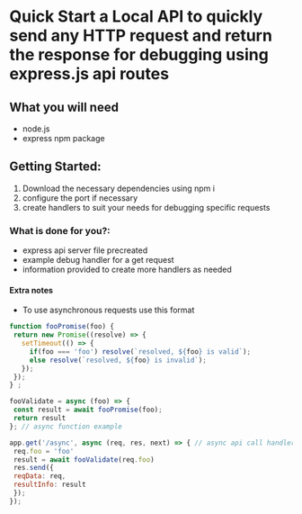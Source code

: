 # Quick Start a Local API to quickly send any HTTP request and return the response for debugging using express.js api routes

## What you will need
 * node.js
 * express npm package

## Getting Started:
1. Download the necessary dependencies using npm i
2. configure the port if necessary
3. create handlers to suit your needs for debugging specific requests



### What is done for you?:
 * express api server file precreated
 * example debug handler for a get request
 * information provided to create more handlers as needed


#### Extra notes

 * To use asynchronous requests use this format
 ```javascript
 function fooPromise(foo) {
  return new Promise((resolve) => {
    setTimeout(() => {
      if(foo === 'foo') resolve(`resolved, ${foo} is valid`);
      else resolve(`resolved, ${foo} is invalid`);
    });
  });
 } ;

 fooValidate = async (foo) => {
  const result = await fooPromise(foo);
  return result
 }; // async function example

 app.get('/async', async (req, res, next) => { // async api call handler
  req.foo = 'foo'
  result = await fooValidate(req.foo)
  res.send({
  reqData: req, 
  resultInfo: result
  });
 });
 ```